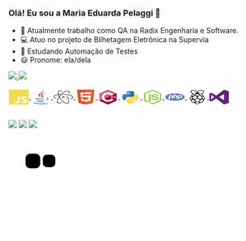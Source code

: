### Olá! Eu sou a Maria Eduarda Pelaggi 👋

- 🔭 Atualmente trabalho como QA na Radix Engenharia e Software.
- 💻 Atuo no projeto de Bilhetagem Eletrônica na Supervia
- 🌱 Estudando Automação de Testes
- 😃 Pronome: ela/dela

<div>
  <a href="https://github.com/mariapelaggi">
  <img height="180em" src="https://github-readme-stats.vercel.app/api?username=mariapelaggi&show_icons=true&theme=dracula&include_all_commits=true&count_private=true"/>
  <img height="180em" src="https://github-readme-stats.vercel.app/api/top-langs/?username=mariapelaggii&layout=compact&langs_count=7&theme=dracula"/>
</div>

<div> 
<div style="display: inline_block"><br>
  <img align="center" alt="Duda-Js" height="30" width="40" src="https://raw.githubusercontent.com/devicons/devicon/master/icons/javascript/javascript-plain.svg">
  <img align="center" alt="Duda-Ts" height="30" width="40" src="https://raw.githubusercontent.com/devicons/devicon/master/icons/java/java-original.svg">
  <img align="center" alt="Duda-Atom" height="30" width="40" src="https://raw.githubusercontent.com/devicons/devicon/master/icons/atom/atom-original.svg">
  <img align="center" alt="Duda-HTML" height="30" width="40" src="https://raw.githubusercontent.com/devicons/devicon/master/icons/html5/html5-original.svg">
  <img align="center" alt="Duda-CSS" height="30" width="40" src="https://raw.githubusercontent.com/devicons/devicon/master/icons/cplusplus/cplusplus-original.svg">
  <img align="center" alt="Duda-Python" height="30" width="40" src="https://raw.githubusercontent.com/devicons/devicon/master/icons/python/python-original.svg">
  <img align="center" alt="Duda-NodeJS" height="30" width="40" src="https://raw.githubusercontent.com/devicons/devicon/master/icons/nodejs/nodejs-original.svg">
  <img align="center" alt="Duda-Php" height="30" width="40" src="https://raw.githubusercontent.com/devicons/devicon/master/icons/php/php-plain.svg">
  <img align="center" alt="Duda-Raspberry" height="30" width="40" src="https://raw.githubusercontent.com/devicons/devicon/master/icons/raspberrypi/raspberrypi-line.svg">
  <img align="center" alt="Duda-Vstudio" height="30" width="40" src="https://raw.githubusercontent.com/devicons/devicon/master/icons/visualstudio/visualstudio-plain.svg">
</div>

  ##
<div> 
  
  <a href="https://instagram.com/dudapelaggi" target="_blank"><img src="https://img.shields.io/badge/-Instagram-%23E4405F?style=for-the-badge&logo=instagram&logoColor=white" target="_blank"></a>
  <a href = "mailto:mariapelaggi2001@gmail.com"><img src="https://img.shields.io/badge/-Gmail-%23333?style=for-the-badge&logo=gmail&logoColor=white" target="_blank"></a>
  <a href="https://www.linkedin.com/in/maria-eduarda-pelaggi-1b66161aa/" target="_blank"><img src="https://img.shields.io/badge/-LinkedIn-%230077B5?style=for-the-badge&logo=linkedin&logoColor=white" target="_blank"></a> 
 
  ![Snake animation](https://github.com/rafaballerini/rafaballerini/blob/output/github-contribution-grid-snake.svg)
 
</div>
